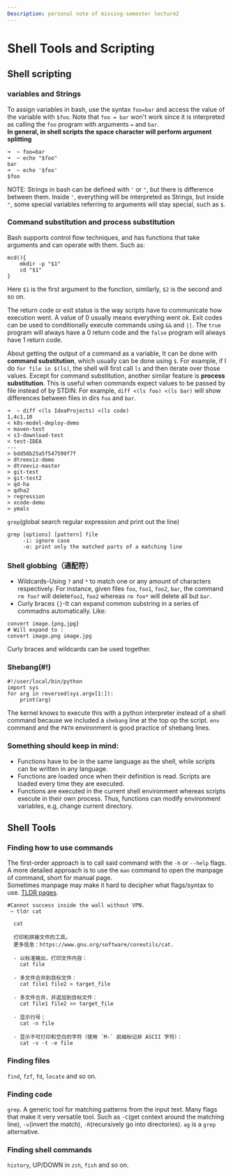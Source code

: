 ```yaml
---
Description: personal note of missing-semester lecture2
---
```

# Shell Tools and Scripting
## Shell scripting
### variables and Strings
To assign variables in bash, use the syntax `foo=bar` and access the value of the variable with `$foo`. Note that `foo = bar` won't work since it is interpreted as calling the `foo` program with arguments `=` and `bar`.  
**In general, in shell scripts the space character will perform argument splitting**
```shell
➜  ~ foo=bar
➜  ~ echo "$foo"
bar
➜  ~ echo '$foo'
$foo
```
NOTE: Strings in bash can be defined with `'` or `"`, but there is difference between them. Inside `'`, everything will be interpreted as Strings, but inside `"`, some special variables referring to arguments will stay special, such as `$`.  
### Command substitution and process substitution
Bash supports control flow techniques, and has functions that take arguments and can operate with them. Such as:
```shell
mcd(){
    mkdir -p "$1"
    cd "$1"
}
```
Here `$1` is the first argument to the function, similarly, `$2` is the second and so on.  

The return code or exit status is the way scripts have to communicate how execution went. A value of 0 usually means everything went ok. Exit codes can be used to conditionally execute commands using `&&` and `||`. The `true` program will always have a 0 return code and the `false` program will always have 1 return code.  

About getting the output of a command as a variable, It can be done with **command substitution**, which usually can be done using `$`. For example, if I do `for file in $(ls)`, the shell will first call `ls` and then iterate over those values. Except for command substitution, another similar feature is **process substitution**. This is useful when commands expect values to be passed by file instead of by STDIN. For example, `diff <(ls foo) <(ls bar)` will show differences between files in dirs `foo` and `bar`.
```shell
➜  ~ diff <(ls IdeaProjects) <(ls code)
1,4c1,10
< k8s-model-deploy-demo
< maven-test
< s3-download-test
< test-IDEA
---
> bdd56b25a5f547599f7f
> dtreeviz-demo
> dtreeviz-master
> git-test
> git-test2
> qd-ha
> qdha2
> regression
> xcode-demo
> ymals
```
`grep`(global search regular expression and print out the line)
```shell
grep [options] [pattern] file
     -i: ignore case
     -o: print only the matched parts of a matching line
```
### Shell globbing（通配符）
- Wildcards-Using `?` and `*` to match one or any amount of characters respectively. For instance, given files `foo`, `foo1`, `foo2`, `bar`, the command `rm foo?` will delete`foo1`, `foo2` whereas `rm foo*` will delete all but `bar`.
- Curly braces `{}`-It can expand common substring in a series of commadns automatically. Like:
```shell
convert image.{png,jpg}
# Will expand to :
convert image.png image.jpg
```
Curly braces and wildcards can be used together.
### Shebang(#!)
```shell
#!/user/local/bin/python
import sys
for arg in reversed(sys.argv[1:]):
    print(arg)
```
The kernel knows to execute this with a python interpreter instead of a shell command because we included a `shebang` line at the top op the script. `env` command and the `PATH` environment is good practice of shebang lines.
### Something should keep in mind:
- Functions have to be in the same language as the shell, while scripts can be written in any language.
- Functions are loaded once when their definition is read. Scripts are loaded every time they are executed.
- Functions are executed in the current shell environment whereas scripts execute in their own process. Thus, functions can modify environment variables, e.g, change current directory. 
## Shell Tools
### Finding how to use commands
The first-order approach is to call said command with the `-h` or `--help` flags. A more detailed approach is to use the `man` command to open the manpage of command, short for manual page.  
Sometimes manpage may make it hard to decipher what flags/syntax to use. [TLDR pages](https://tldr.sh).
```shell
#Cannot success inside the wall without VPN.
 ~ tldr cat

  cat

  打印和拼接文件的工具。
  更多信息：https://www.gnu.org/software/coreutils/cat.

  - 以标准输出，打印文件内容：
    cat file

  - 多文件合并到目标文件：
    cat file1 file2 > target_file

  - 多文件合并，并追加到目标文件：
    cat file1 file2 >> target_file

  - 显示行号：
    cat -n file

  - 显示不可打印和空白的字符（使用 `M-` 前缀标记非 ASCII 字符）：
    cat -v -t -e file
```
### Finding files
`find`, `fzf`, `fd`, `locate` and so on.
### Finding code
`grep`. A generic tool for matching patterns from the input text. Many flags that make it very versatile tool. Such as `-C`(get context around the matching line), `-v`(invert the match), `-R`(recursively go into directories). `ag` is a `grep` alternative. 
### Finding shell commands
`history`, UP/DOWN in `zsh`, `fish` and so on.

